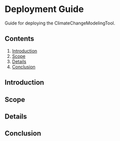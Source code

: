 # Deployment Guide

Guide for deploying the ClimateChangeModelingTool.

## Contents

1. [Introduction](#introduction)
2. [Scope](#scope)
3. [Details](#details)
4. [Conclusion](#conclusion)

## Introduction

## Scope

## Details

## Conclusion
